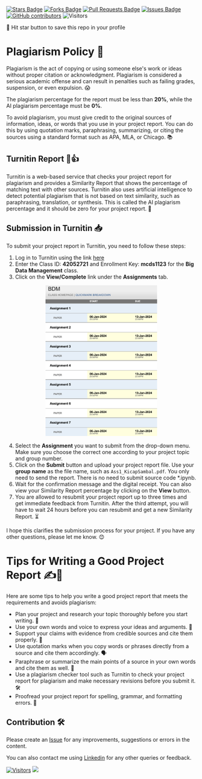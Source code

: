 <a href="https://github.com/drshahizan/BDM/stargazers"><img src="https://img.shields.io/github/stars/drshahizan/BDM" alt="Stars Badge"/></a>
<a href="https://github.com/drshahizan/BDM/network/members"><img src="https://img.shields.io/github/forks/drshahizan/BDM" alt="Forks Badge"/></a>
<a href="https://github.com/drshahizan/BDM/pulls"><img src="https://img.shields.io/github/issues-pr/drshahizan/BDM" alt="Pull Requests Badge"/></a>
<a href="https://github.com/drshahizan/BDM"><img src="https://img.shields.io/github/issues/drshahizan/BDM" alt="Issues Badge"/></a>
<a href="https://github.com/drshahizan/BDM/graphs/contributors"><img alt="GitHub contributors" src="https://img.shields.io/github/contributors/drshahizan/BDM?color=2b9348"></a>
![Visitors](https://api.visitorbadge.io/api/visitors?path=https%3A%2F%2Fgithub.com%2Fdrshahizan%2BDM&labelColor=%23d9e3f0&countColor=%23697689&style=flat)

🌟 Hit star button to save this repo in your profile

# Plagiarism Policy 🚫

Plagiarism is the act of copying or using someone else's work or ideas without proper citation or acknowledgment. Plagiarism is considered a serious academic offense and can result in penalties such as failing grades, suspension, or even expulsion. 😱

The plagiarism percentage for the report must be less than **20%**, while the AI plagiarism percentage must be **0%**.

To avoid plagiarism, you must give credit to the original sources of information, ideas, or words that you use in your project report. You can do this by using quotation marks, paraphrasing, summarizing, or citing the sources using a standard format such as APA, MLA, or Chicago. 📚

## Turnitin Report 📄👍

Turnitin is a web-based service that checks your project report for plagiarism and provides a Similarity Report that shows the percentage of matching text with other sources. Turnitin also uses artificial intelligence to detect potential plagiarism that is not based on text similarity, such as paraphrasing, translation, or synthesis. This is called the AI plagiarism percentage and it should be zero for your project report. 🧠

## Submission in Turnitin 📥

To submit your project report in Turnitin, you need to follow these steps:
1. Log in to Turnitin using the link [here](https://www.turnitin.com/login_page.asp)
2. Enter the Class ID: **42052721** and Enrollment Key: **mcds1123** for the **Big Data Management** class.
3. Click on the **View/Complete** link under the **Assignments** tab.

<p align="center">
<img src="../images/bdm_plagiat.png"  height="400" />
</p>
   
4. Select the **Assignment** you want to submit from the drop-down menu. Make sure you choose the correct one according to your project topic and group number. 
5. Click on the **Submit** button and upload your project report file. Use your **group name** as the file name, such as `Ass1_KicapSambal.pdf`. You only need to send the report. There is no need to submit source code *.ipynb.
6. Wait for the confirmation message and the digital receipt. You can also view your Similarity Report percentage by clicking on the **View** button.
7. You are allowed to resubmit your project report up to three times and get immediate feedback from Turnitin. After the third attempt, you will have to wait 24 hours before you can resubmit and get a new Similarity Report. ⏳

I hope this clarifies the submission process for your project. If you have any other questions, please let me know. 😊

# Tips for Writing a Good Project Report ✍️👏

Here are some tips to help you write a good project report that meets the requirements and avoids plagiarism:

- Plan your project and research your topic thoroughly before you start writing. 📝
- Use your own words and voice to express your ideas and arguments. 💬
- Support your claims with evidence from credible sources and cite them properly. 🔗
- Use quotation marks when you copy words or phrases directly from a source and cite them accordingly. 🗣️
- Paraphrase or summarize the main points of a source in your own words and cite them as well. 🔄
- Use a plagiarism checker tool such as Turnitin to check your project report for plagiarism and make necessary revisions before you submit it. 🛠️
- Proofread your project report for spelling, grammar, and formatting errors. 📝

## Contribution 🛠️
Please create an [Issue](https://github.com/drshahizan/BDM/issues) for any improvements, suggestions or errors in the content.

You can also contact me using [Linkedin](https://www.linkedin.com/in/drshahizan/) for any other queries or feedback.

[![Visitors](https://api.visitorbadge.io/api/visitors?path=https%3A%2F%2Fgithub.com%2Fdrshahizan&labelColor=%23697689&countColor=%23555555&style=plastic)](https://visitorbadge.io/status?path=https%3A%2F%2Fgithub.com%2Fdrshahizan)
![](https://hit.yhype.me/github/profile?user_id=81284918)
